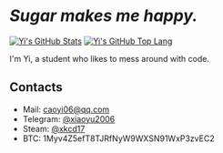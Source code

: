 # *Sugar makes me happy.*

[![Yi's GitHub Stats](https://github-readme-stats.vercel.app/api?username=xiaoyu2006&count_private=true&show_icons=true)](https://github.com/xiaoyu2006)
[![Yi's GitHub Top Lang](https://github-readme-stats.vercel.app/api/top-langs/?username=xiaoyu2006&hide=html,css,javascript&layout=compact)](https://github.com/xiaoyu2006)

I'm Yi, a student who likes to mess around with code.

## Contacts
 - Mail: [caoyi06@qq.com](mailto:caoyi06@qq.com)
 - Telegram: [@xiaoyu2006](https://t.me/xiaoyu2006)
 - Steam: [@xkcd17](https://steamcommunity.com/id/xiaoyu2006/)
 - BTC: 1Myv4Z5efT8TJRfNyW9WXSN91WxP3zvEC2
